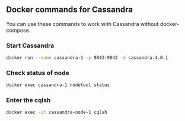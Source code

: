 ## Docker commands for Cassandra

You can use these commands to work with Cassandra without docker-compose. 

### Start Cassandra

```bash
docker run --name cassandra-1 -p 9042:9042 -d cassandra:4.0.1
```
### Check status of node

```bash
docker exec cassandra-1 nodetool status
```

### Enter the cqlsh

```bash
docker exec -it cassandra-node-1 cqlsh
```